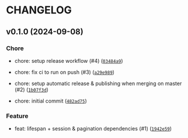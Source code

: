 # CHANGELOG

## v0.1.0 (2024-09-08)

### Chore

* chore: setup release workflow (#4) ([`03484a9`](https://github.com/hadrien/fastapi-async-sqla/commit/03484a9c06dbb3edd5847bf9edc54269f9e20e52))

* chore: fix ci to run on push (#3) ([`a29e989`](https://github.com/hadrien/fastapi-async-sqla/commit/a29e989375db7847e621d3a26e8ac2de30692a6f))

* chore: setup automatic release &amp; publishing when merging on master (#2) ([`1b07f3d`](https://github.com/hadrien/fastapi-async-sqla/commit/1b07f3dd88925764c4fb797ab2f6e5a5d427501c))

* chore: initial commit ([`482ad75`](https://github.com/hadrien/fastapi-async-sqla/commit/482ad752ce04dd7b8d0acd37d5c1035bb82ee2eb))

### Feature

* feat: lifespan + session &amp; pagination dependencies (#1) ([`1942e59`](https://github.com/hadrien/fastapi-async-sqla/commit/1942e59a13f6457c781ccca512c8d97e79603f7e))
